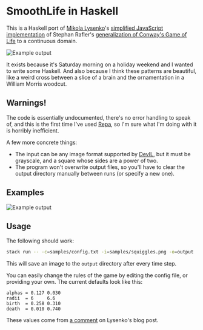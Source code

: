 SmoothLife in Haskell
=====================

This is a Haskell port of [Mikola Lysenko](http://0fps.wordpress.com/)'s
[simplified JavaScript implementation](http://0fps.wordpress.com/2012/11/19/conways-game-of-life-for-curved-surfaces-part-1/)
of Stephan Rafler's [generalization of Conway's Game of Life](http://arxiv.org/abs/1111.1567) to a continuous domain.

![Example output](https://raw.github.com/travisbrown/smoothlife/master/samples/output.png)

It exists because it's Saturday morning on a holiday weekend and I wanted to
write some Haskell. And also because I think these patterns are beautiful,
like a weird cross between a slice of a brain and the ornamentation in a
William Morris woodcut.

Warnings!
---------

The code is essentially undocumented, there's no error handling to speak of,
and this is the first time I've used [Repa](http://www.haskell.org/haskellwiki/Numeric_Haskell:_A_Repa_Tutorial),
so I'm sure what I'm doing with it is horribly inefficient.

A few more concrete things:

 * The input can be any image format supported by [DevIL](http://hackage.haskell.org/package/repa-devil-0.3.2),
   but it must be grayscale, and a square whose sides are a power of two.
 * The program won't overwrite output files, so you'll have to clear the
   output directory manually between runs (or specify a new one).

Examples
--------

![Example output](https://raw.github.com/travisbrown/smoothlife/master/samples/output.gif)

Usage
-----

The following should work:

```bash
stack run -- -c=samples/config.txt -i=samples/squiggles.png -o=output
```

This will save an image to the `output` directory after every time step.

You can easily change the rules of the game by editing the config file, or
providing your own. The current defaults look like this:

    alphas = 0.127 0.030
    radii  = 6     6.6
    birth  = 0.258 0.310
    death  = 0.010 0.740

These values come from [a comment](http://0fps.wordpress.com/2012/11/19/conways-game-of-life-for-curved-surfaces-part-1/#comment-699)
on Lysenko's blog post.

